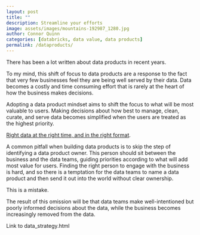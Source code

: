 ```yaml
---
layout: post
title: ""
description: Streamline your efforts
image: assets/images/mountains-192987_1280.jpg
author: Connor Quinn
categories: [databricks, data value, data products]
permalink: /dataproducts/
---
```


There has been a lot written about data products in recent years. 

To my mind, this shift of focus to data products are a response to the fact that very few businesses feel they are being well served by their data. Data becomes a costly and time consuming effort that is rarely at the heart of how the business makes decisions.

Adopting a data product mindset aims to shift the focus to what will be most valuable to users. Making decisions about how best to manage, clean, curate, and serve data becomes simplified when the users are treated as the highest priority. 

[Right data at the right time, and in the right format](https://www.databricks.com/blog/building-high-quality-and-trusted-data-products-databricks).

A common pitfall when building data products is to skip the step of identifying a data product owner. This person should sit between the business and the data teams, guiding priorities according to what will add most value for users. Finding the right person to engage with the business is hard, and so there is a temptation for the data teams to name a data product and then send it out into the world without clear ownership. 

This is a mistake. 

The result of this omission will be that data teams make well-intentioned but poorly informed decisions about the data, while the business becomes increasingly removed from the data. 

Link to data_strategy.html